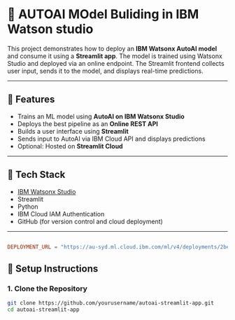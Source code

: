 # 🤖 AUTOAI MOdel Buliding in IBM Watson studio

This project demonstrates how to deploy an **IBM Watsonx AutoAI model** and consume it using a **Streamlit app**. The model is trained using Watsonx Studio and deployed via an online endpoint. The Streamlit frontend collects user input, sends it to the model, and displays real-time predictions.

---

## 📌 Features

- Trains an ML model using **AutoAI on IBM Watsonx Studio**
- Deploys the best pipeline as an **Online REST API**
- Builds a user interface using **Streamlit**
- Sends input to AutoAI via IBM Cloud API and displays predictions
- Optional: Hosted on **Streamlit Cloud**

---

## 🧰 Tech Stack

- [IBM Watsonx Studio](https://dataplatform.cloud.ibm.com/)
- Streamlit
- Python
- IBM Cloud IAM Authentication
- GitHub (for version control and cloud deployment)

---
```toml

DEPLOYMENT_URL = "https://au-syd.ml.cloud.ibm.com/ml/v4/deployments/2be32b0b-25bc-440f-9dff-dcfec35506ed/predictions?version=2021-05-01"
```

## 🚀 Setup Instructions

### 1. Clone the Repository
```bash
git clone https://github.com/yourusername/autoai-streamlit-app.git
cd autoai-streamlit-app
